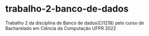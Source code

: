 # trabalho-2-banco-de-dados
 Trabalho 2 da disciplina de Banco de dados(CI1218) pelo curso de Bacharelado em Ciência da Computação UFPR 2022 
